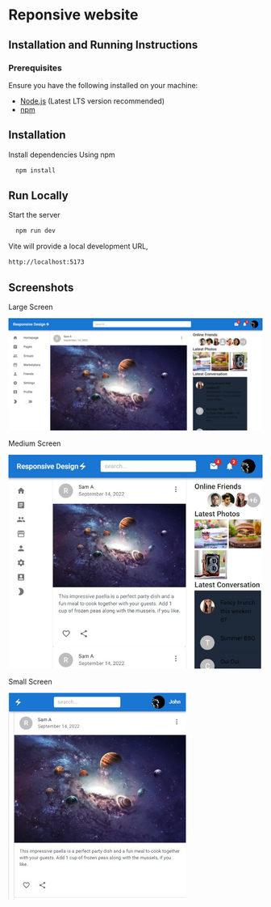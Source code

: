 
# Reponsive website

## Installation and Running Instructions

### Prerequisites
Ensure you have the following installed on your machine:
- [Node.js](https://nodejs.org/) (Latest LTS version recommended)
- [npm](https://www.npmjs.com/)

## Installation

Install dependencies Using npm

```bash
  npm install
```
    
## Run Locally

Start the server

```bash
  npm run dev
```

Vite will provide a local development URL,

```bash
http://localhost:5173
```
## Screenshots
Large Screen

![Large Screen View](https://github.com/Jakkidi/responsive/blob/master/large_screen_view.png?raw=true)

Medium Screen

![App Screenshot](https://github.com/Jakkidi/responsive/blob/master/medium_screen_view.jpg?raw=true)

Small Screen

![App Screenshot](https://github.com/Jakkidi/responsive/blob/master/small_screen_view.jpg?raw=true)
